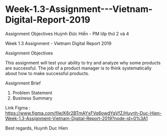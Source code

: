 # Week-1.3-Assignment---Vietnam-Digital-Report-2019
Assignment Objectives
Huỳnh Đức Hiền - PM lớp thứ 2 và 4

Week 1.3 Assignment - Vietnam Digital Report 2019

Assignment Objectives

This assignment will test your ability to try and analyze why some products are successful. The job of a product manager is to think systematically about how to make successful products.

Assignment Brief

1. Problem Statement
2. Business Summary

Link Figma : https://www.figma.com/file/K6r2BTmAYxFVq6owdYqVfZ/Huynh-Duc-Hien-Week-1.3-Assignment-Vietnam-Digital-Report-2019?node-id=0%3A1

Best regards,
Huynh Duc Hien
